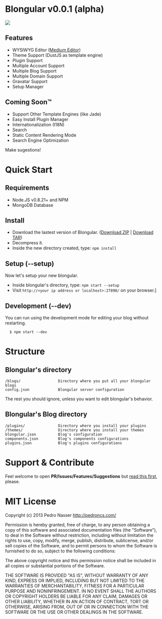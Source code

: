 Blongular v0.0.1 (alpha)
==========================

![](https://dl.dropboxusercontent.com/u/21773527/blongular.png)

## Features
- WYSIWYG Editor ([Medium Editor](https://github.com/daviferreira/medium-editor))
- Theme Support (DustJS as template engine)
- Plugin Support
- Multiple Account Support
- Multiple Blog Support
- Multiple Domain Support
- Gravatar Support
- Setup Manager

## Coming Soon™

- Support Other Template Engines (like Jade)
- Easy Install Plugin Manager
- Internationalization (I18N)
- Search
- Static Content Rendering Mode
- Search Engine Optimization

Make sugestions!

# Quick Start

## Requirements

- Node.JS v0.8.21+ and NPM
- MongoDB Database

## Install

- Download the lastest version of Blongular. ([Download ZIP](http://blongular.com/latest.zip) | [Download TAR](http://blongular.com/latest.tar.gz))
- Decompress it.
- Inside the new directory created, type: `npm install`

## Setup (--setup)

Now let's setup your new blongular.

- Inside blongular's directory, type: `npm start --setup`
- Visit `http://<your ip address or localhost>:27890/` on your browser.]

## Development (--dev) 

You can run using the development mode for editing your blog without restarting.

      $ npm start --dev

# Structure

## Blongular's directory

```
/blogs/                 Directory where you put all your blongular blogs
config.json             Blongular server configuration
```

The rest you should ignore, unless you want to edit blongular's behavior.

## Blongular's Blog directory
```
/plugins/               Directory where you install your plugins
/themes/                Directory where you install your themes
blongular.json          Blog's configuration
components.json         Blog's components configurations
plugins.json            Blog's plugins configurations
```

# Support & Contribute

Feel welcome to open **PR/Issues/Features/Suggestions** but [read this first](http://github.com/blongular/blongular), please.

# MIT License

Copyright (c) 2013 Pedro Nasser <http://pedroncs.com/>

Permission is hereby granted, free of charge, to any person obtaining a copy
of this software and associated documentation files (the "Software"), to deal
in the Software without restriction, including without limitation the rights
to use, copy, modify, merge, publish, distribute, sublicense, and/or sell
copies of the Software, and to permit persons to whom the Software is
furnished to do so, subject to the following conditions:

The above copyright notice and this permission notice shall be included in
all copies or substantial portions of the Software.

THE SOFTWARE IS PROVIDED "AS IS", WITHOUT WARRANTY OF ANY KIND, EXPRESS OR
IMPLIED, INCLUDING BUT NOT LIMITED TO THE WARRANTIES OF MERCHANTABILITY,
FITNESS FOR A PARTICULAR PURPOSE AND NONINFRINGEMENT. IN NO EVENT SHALL THE
AUTHORS OR COPYRIGHT HOLDERS BE LIABLE FOR ANY CLAIM, DAMAGES OR OTHER
LIABILITY, WHETHER IN AN ACTION OF CONTRACT, TORT OR OTHERWISE, ARISING FROM,
OUT OF OR IN CONNECTION WITH THE SOFTWARE OR THE USE OR OTHER DEALINGS IN
THE SOFTWARE.